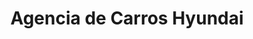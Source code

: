 ---
title: "Agencia de Carros Hyundai"
url: /guatemala-city/agencia-de-carros-hyundai/
shop: Autohaus
---
